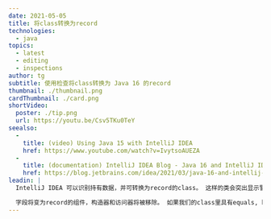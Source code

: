 ```yaml
---
date: 2021-05-05
title: 将class转换为record
technologies:
  - java
topics:
  - latest
  - editing
  - inspections
author: tg
subtitle: 使用检查将class转换为 Java 16 的record
thumbnail: ./thumbnail.png
cardThumbnail: ./card.png
shortVideo:
  poster: ./tip.png
  url: https://youtu.be/Csv5TKu0TeY
seealso:
  - 
    title: (video) Using Java 15 with IntelliJ IDEA
    href: https://www.youtube.com/watch?v=IvytsoAUEZA
  - 
    title: (documentation) IntelliJ IDEA Blog - Java 16 and IntelliJ IDEA
    href: https://blog.jetbrains.com/idea/2021/03/java-16-and-intellij-idea/
leadin: |
  IntelliJ IDEA 可以识别持有数据，并可转换为record的class。 这样的类会突出显示警告(黄色下划线) - 按 **⌥⏎** (macOS), 或 **Alt+Enter** (Windows/Linux)，Intellij IDEA将提示将class转换为record。

  字段将变为record的组件，构造器和访问器将被移除。 如果我们的class里具有equals, hashCode和toString方法，我们可以可选删除这些方法并依赖于默认record里的实现。
---
```



